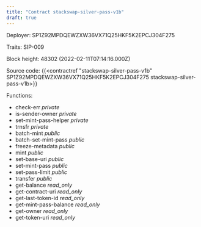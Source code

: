 ```yaml
---
title: "Contract stackswap-silver-pass-v1b"
draft: true
---
```

Deployer: SP1Z92MPDQEWZXW36VX71Q25HKF5K2EPCJ304F275

Traits:
SIP-009 



Block height: 48302 (2022-02-11T07:14:16.000Z)

Source code: {{<contractref "stackswap-silver-pass-v1b" SP1Z92MPDQEWZXW36VX71Q25HKF5K2EPCJ304F275 stackswap-silver-pass-v1b>}}

Functions:

* check-err _private_
* is-sender-owner _private_
* set-mint-pass-helper _private_
* trnsfr _private_
* batch-mint _public_
* batch-set-mint-pass _public_
* freeze-metadata _public_
* mint _public_
* set-base-uri _public_
* set-mint-pass _public_
* set-pass-limit _public_
* transfer _public_
* get-balance _read_only_
* get-contract-uri _read_only_
* get-last-token-id _read_only_
* get-mint-pass-balance _read_only_
* get-owner _read_only_
* get-token-uri _read_only_
